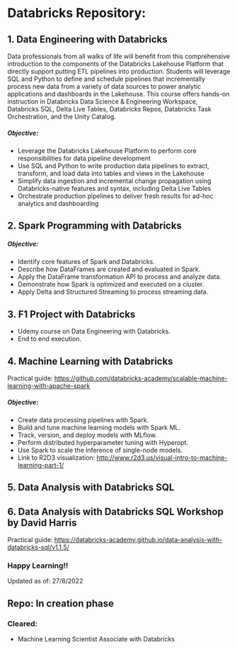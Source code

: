 # Databricks Repository: 
## 1. Data Engineering with Databricks
Data professionals from all walks of life will benefit from this comprehensive introduction to the components of the Databricks Lakehouse Platform that directly support putting ETL pipelines into production. Students will leverage SQL and Python to define and schedule pipelines that incrementally process new data from a variety of data sources to power analytic applications and dashboards in the Lakehouse. This course offers hands-on instruction in Databricks Data Science & Engineering Workspace, Databricks SQL, Delta Live Tables, Databricks Repos, Databricks Task Orchestration, and the Unity Catalog.
##### Objective:
- Leverage the Databricks Lakehouse Platform to perform core responsibilities for data pipeline development
- Use SQL and Python to write production data pipelines to extract, transform, and load data into tables and views in the Lakehouse
- Simplify data ingestion and incremental change propagation using Databricks-native features and syntax, including Delta Live Tables
- Orchestrate production pipelines to deliver fresh results for ad-hoc analytics and dashboarding
## 2. Spark Programming with Databricks
##### Objective:
- Identify core features of Spark and Databricks.
- Describe how DataFrames are created and evaluated in Spark.
- Apply the DataFrame transformation API to process and analyze data.
- Demonstrate how Spark is optimized and executed on a cluster.
- Apply Delta and Structured Streaming to process streaming data.
## 3. F1 Project with Databricks
- Udemy course on Data Engineering with Databricks.
- End to end execution.
## 4. Machine Learning with Databricks
Practical guide: https://github.com/databricks-academy/scalable-machine-learning-with-apache-spark
##### Objective:
- Create data processing pipelines with Spark.
- Build and tune machine learning models with Spark ML.
- Track, version, and deploy models with MLflow.
- Perform distributed hyperparameter tuning with Hyperopt.
- Use Spark to scale the inference of single-node models.
- Link to R2D3 visualization: http://www.r2d3.us/visual-intro-to-machine-learning-part-1/
## 5. Data Analysis with Databricks SQL
## 6. Data Analysis with Databricks SQL Workshop by David Harris
Practical guide: https://databricks-academy.github.io/data-analysis-with-databricks-sql/v1.1.5/


### Happy Learning!!
Updated as of: 27/8/2022
## Repo: In creation phase
### Cleared: 
- Machine Learning Scientist Associate with Databricks
